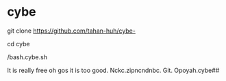 # cybe
git clone 
https://github.com/tahan-huh/cybe-

cd cybe

/bash.cybe.sh



It is really free oh gos it is too good. Nckc.zipncndnbc.
Git. Opoyah.cybe##
